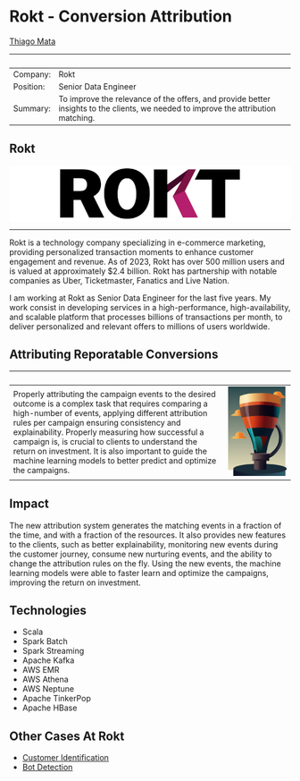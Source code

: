 # Rokt - Conversion Attribution

[Thiago Mata](./README.md)

| &nbsp;    | &nbsp;                                              |
|-----------|-----------------------------------------------------|
| Company:  | Rokt                                                |
| Position: | Senior Data Engineer                                |
| Summary:  | To improve the relevance of the offers, and provide better insights to the clients, we needed to improve the attribution matching. |

##  Rokt

<div style="background-color: white; display: flex; justify-content: center; align-items: center; height: 100px;">
<img src="../img/rokt.svg" style="height:90px;"/>
</div>

---

Rokt is a technology company specializing in e-commerce marketing, providing personalized transaction moments to enhance customer engagement and revenue. As of 2023, Rokt has over 500 million users and is valued at approximately $2.4 billion. Rokt has partnership with notable companies as Uber, Ticketmaster, Fanatics and Live Nation.

I am working at Rokt as Senior Data Engineer for the last five years. My work consist in developing services in a high-performance, high-availability, and scalable platform that processes billions of transactions per month, to deliver personalized and relevant offers to millions of users worldwide.

## Attributing Reporatable Conversions

| &nbsp; | &nbsp; |
|--------|--------|
| Properly attributing the campaign events to the desired outcome is a complex task that requires comparing a high-number of events, applying different attribution rules per campaign ensuring consistency and explainability. Properly measuring how successful a campaign is, is crucial to clients to understand the return on investment. It is also important to guide the machine learning models to better predict and optimize the campaigns. | <img width="1000px" src="../img/conversion.svg"> |

## Impact

The new attribution system generates the matching events in a fraction of the time, and with a fraction of the resources. It also provides new features to the clients, such as better explainability, monitoring new events during the customer journey, consume new nurturing events, and the ability to change the attribution rules on the fly. Using the new events, the machine learning models were able to faster learn and optimize the campaigns, improving the return on investment.

## Technologies

- Scala
- Spark Batch
- Spark Streaming
- Apache Kafka
- AWS EMR
- AWS Athena
- AWS Neptune
- Apache TinkerPop
- Apache HBase

## Other Cases At Rokt

- [Customer Identification](./rokt-identity.md)
- [Bot Detection](./rokt-bot-detection.md)